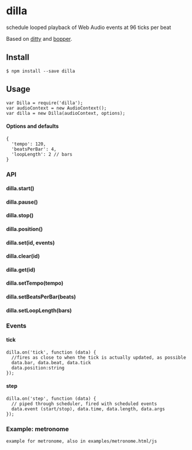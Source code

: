 # dilla
schedule looped playback of Web Audio events at 96 ticks per beat

Based on [ditty](https://github.com/mmckegg/ditty) and [bopper](https://github.com/mmckegg/bopper).

## Install

```
$ npm install --save dilla
```

## Usage

```
var Dilla = require('dilla');
var audioContext = new AudioContext();
var dilla = new Dilla(audioContext, options);
```

#### Options and defaults

```
{
  'tempo': 120,
  'beatsPerBar': 4,
  'loopLength': 2 // bars
}
```

### API

#### dilla.start()
#### dilla.pause()
#### dilla.stop()

#### dilla.position()

#### dilla.set(id, events)
#### dilla.clear(id)
#### dilla.get(id)

#### dilla.setTempo(tempo)
#### dilla.setBeatsPerBar(beats)
#### dilla.setLoopLength(bars)

### Events

#### tick

```
dilla.on('tick', function (data) {
  //fires as close to when the tick is actually updated, as possible
  data.bar, data.beat, data.tick
  data.position:string
});
```

#### step

```
dilla.on('step', function (data) {
  // piped through scheduler, fired with scheduled events
  data.event (start/stop), data.time, data.length, data.args
});
```

### Example: metronome

```
example for metronome, also in examples/metronome.html/js
```
